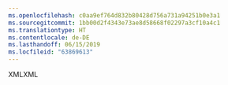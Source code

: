 ```yaml
---
ms.openlocfilehash: c0aa9ef764d832b80428d756a731a94251b0e3a1
ms.sourcegitcommit: 1bb00d2f4343e73ae8d58668f02297a3cf10a4c1
ms.translationtype: HT
ms.contentlocale: de-DE
ms.lasthandoff: 06/15/2019
ms.locfileid: "63869613"
---
```

<span data-ttu-id="27d7a-101">XML</span><span class="sxs-lookup"><span data-stu-id="27d7a-101">XML</span></span>